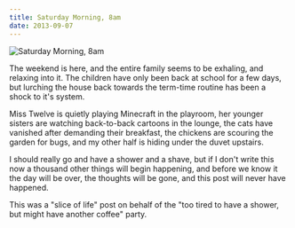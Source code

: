 ```yaml
---
title: Saturday Morning, 8am
date: 2013-09-07
---
```


![Saturday Morning, 8am](https://source.unsplash.com/vP3pnOoCiYE/1600x900)

The weekend is here, and the entire family seems to be exhaling, and relaxing into it. The children have only been back at school for a few days, but lurching the house back towards the term-time routine has been a shock to it's system.

Miss Twelve is quietly playing Minecraft in the playroom, her younger sisters are watching back-to-back cartoons in the lounge, the cats have vanished after demanding their breakfast, the chickens are scouring the garden for bugs, and my other half is hiding under the duvet upstairs.

I should really go and have a shower and a shave, but if I don't write this now a thousand other things will begin happening, and before we know it the day will be over, the thoughts will be gone, and this post will never have happened.

This was a "slice of life" post on behalf of the "too tired to have a shower, but might have another coffee" party.